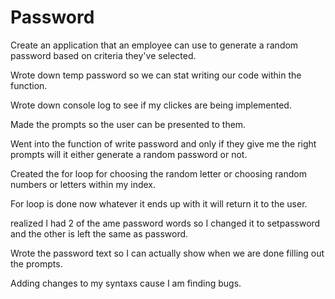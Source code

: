 # Password
Create an application that an employee can use to generate a random password based on criteria they've selected.

Wrote down temp password so we can stat writing our code within the function.

Wrote down console log to see if my clickes are being implemented. 

Made the prompts so the user can be presented to them.

Went into the function of write password and only if they give me the right prompts will it either generate a random password or not.

Created the for loop for choosing the random letter or choosing random numbers or letters within my index.

For loop is done now whatever it ends up with it will return it to the user.

realized I had 2 of the ame password words so I changed it to setpassword and the other is left the same as password.

Wrote the password text so I can actually show when we are done filling out the prompts.

Adding changes to my syntaxs cause I am finding bugs.